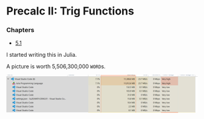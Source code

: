 # Precalc II: Trig Functions

### Chapters

- [5.1](5.1)

I started writing this in Julia.

A picture is worth 5,506,300,000 `WORD`s.

![](wtf_ju.png)
